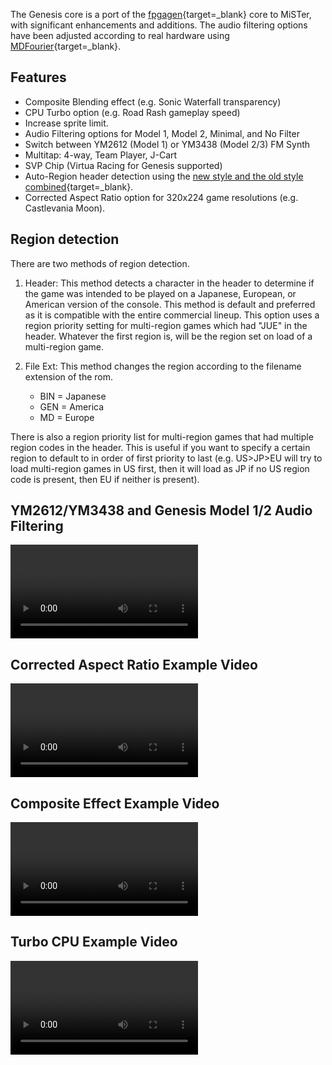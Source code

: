 The Genesis core is a port of the [fpgagen](https://github.com/Torlus/fpgagen){target=_blank} core to MiSTer, with significant enhancements and additions. The audio filtering options have been adjusted according to real hardware using [MDFourier](https://junkerhq.net/MDFourier/){target=_blank}.

## Features
* Composite Blending effect (e.g. Sonic Waterfall transparency)
* CPU Turbo option (e.g. Road Rash gameplay speed)
* Increase sprite limit.
* Audio Filtering options for Model 1, Model 2, Minimal, and No Filter
* Switch between YM2612 (Model 1) or YM3438 (Model 2/3) FM Synth
* Multitap: 4-way, Team Player, J-Cart
* SVP Chip (Virtua Racing for Genesis supported)
* Auto-Region header detection using the [new style and the old style combined](https://plutiedev.com/rom-header#region){target=_blank}.
* Corrected Aspect Ratio option for 320x224 game resolutions (e.g. Castlevania Moon).

## Region detection
There are two methods of region detection.

1. Header: This method detects a character in the header to determine if the game was intended to be played on a Japanese, European, or American version of the console. This method is default and preferred as it is compatible with the entire commercial lineup. This option uses a region priority setting for multi-region games which had "JUE" in the header. Whatever the first region is, will be the region set on load of a multi-region game.

2. File Ext: This method changes the region according to the filename extension of the rom.
    * BIN = Japanese
    * GEN = America
    * MD = Europe

There is also a region priority list for multi-region games that had multiple region codes in the header. This is useful if you want to specify a certain region to default to in order of first priority to last (e.g. US>JP>EU will try to load multi-region games in US first, then it will load as JP if no US region code is present, then EU if neither is present).

## YM2612/YM3438 and Genesis Model 1/2 Audio Filtering
![type:video](videos/genesis-filters.mp4)

## Corrected Aspect Ratio Example Video
![type:video](videos/genesis-car.mp4)

## Composite Effect Example Video
![type:video](videos/genesis-comp.mp4)

## Turbo CPU Example Video
![type:video](videos/genesis-turbo.mp4)
